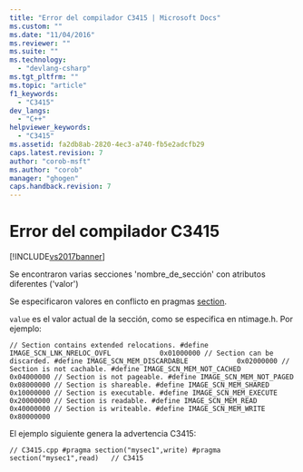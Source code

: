 ```yaml
---
title: "Error del compilador C3415 | Microsoft Docs"
ms.custom: ""
ms.date: "11/04/2016"
ms.reviewer: ""
ms.suite: ""
ms.technology: 
  - "devlang-csharp"
ms.tgt_pltfrm: ""
ms.topic: "article"
f1_keywords: 
  - "C3415"
dev_langs: 
  - "C++"
helpviewer_keywords: 
  - "C3415"
ms.assetid: fa2db8ab-2820-4ec3-a740-fb5e2adcfb29
caps.latest.revision: 7
author: "corob-msft"
ms.author: "corob"
manager: "ghogen"
caps.handback.revision: 7
---
```

# Error del compilador C3415
[!INCLUDE[vs2017banner](../../assembler/inline/includes/vs2017banner.md)]

Se encontraron varias secciones 'nombre\_de\_sección' con atributos diferentes \('valor'\)  
  
 Se especificaron valores en conflicto en pragmas [section](../../preprocessor/section.md).  
  
 `value` es el valor actual de la sección, como se especifica en ntimage.h. Por ejemplo:  
  
```  
// Section contains extended relocations. #define IMAGE_SCN_LNK_NRELOC_OVFL            0x01000000 // Section can be discarded. #define IMAGE_SCN_MEM_DISCARDABLE            0x02000000 // Section is not cachable. #define IMAGE_SCN_MEM_NOT_CACHED             0x04000000 // Section is not pageable. #define IMAGE_SCN_MEM_NOT_PAGED              0x08000000 // Section is shareable. #define IMAGE_SCN_MEM_SHARED                 0x10000000 // Section is executable. #define IMAGE_SCN_MEM_EXECUTE                0x20000000 // Section is readable. #define IMAGE_SCN_MEM_READ                   0x40000000 // Section is writeable. #define IMAGE_SCN_MEM_WRITE                  0x80000000    
```  
  
 El ejemplo siguiente genera la advertencia C3415:  
  
```  
// C3415.cpp #pragma section("mysec1",write) #pragma section("mysec1",read)   // C3415  
```